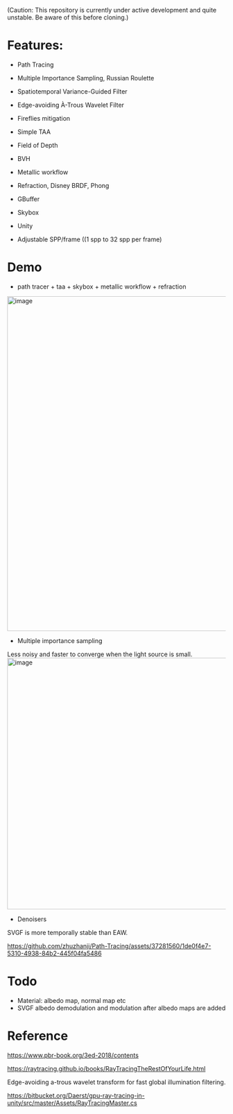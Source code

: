 (Caution: This repository is currently under active development and quite unstable. Be aware of this before cloning.)
# Features:

* Path Tracing

* Multiple Importance Sampling, Russian Roulette

* Spatiotemporal Variance-Guided Filter

* Edge-avoiding À-Trous Wavelet Filter
  
* Fireflies mitigation
  
* Simple TAA

* Field of Depth

* BVH
* Metallic workflow

* Refraction, Disney BRDF, Phong

* GBuffer

* Skybox
  
* Unity

* Adjustable SPP/frame ((1 spp to 32 spp per frame)

# Demo
* path tracer + taa + skybox + metallic workflow + refraction

<img width="772" alt="image" src="https://github.com/zhuzhanji/Path-Tracing/assets/37281560/7799cd0b-d549-41db-9bba-a9d07c80b351">

* Multiple importance sampling

Less noisy and faster to converge when the light source is small.
<img width="580" alt="image" src="https://github.com/zhuzhanji/Path-Tracing/assets/37281560/9dfa57eb-3508-402e-9916-fd07d8d14922">

* Denoisers
  
SVGF is more temporally stable than EAW.

https://github.com/zhuzhanji/Path-Tracing/assets/37281560/1de0f4e7-5310-4938-84b2-445f04fa5486


# Todo
  * Material: albedo map, normal map etc
  * SVGF albedo demodulation and modulation after albedo maps are added

# Reference

https://www.pbr-book.org/3ed-2018/contents

https://raytracing.github.io/books/RayTracingTheRestOfYourLife.html

Edge-avoiding a-trous wavelet transform for fast global illumination filtering.

https://bitbucket.org/Daerst/gpu-ray-tracing-in-unity/src/master/Assets/RayTracingMaster.cs
